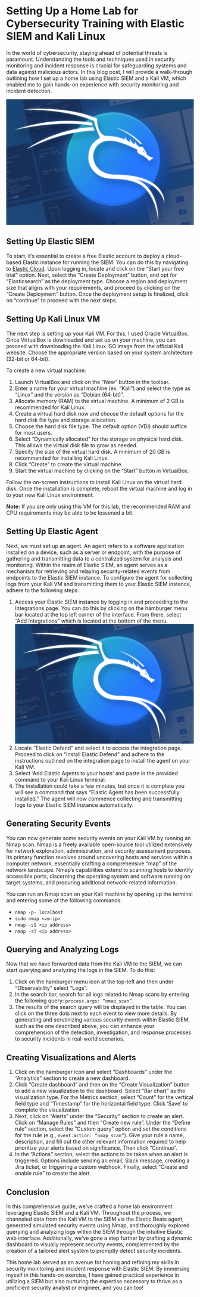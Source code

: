 # Setting Up a Home Lab for Cybersecurity Training with Elastic SIEM and Kali Linux

In the world of cybersecurity, staying ahead of potential threats is paramount. Understanding the tools and techniques used in security monitoring and incident response is crucial for safeguarding systems and data against malicious actors. In this blog post, I will provide a walk-through outlining how I set up a home lab using Elastic SIEM and a Kali VM, which enabled me to gain hands-on experience with security monitoring and incident detection.

![Kali Linux Logo](./kali-logo.png)

## Setting Up Elastic SIEM

To start, it’s essential to create a free Elastic account to deploy a cloud-based Elastic instance for running the SIEM. You can do this by navigating to [Elastic Cloud](https://cloud.elastic.co/registration). Upon logging in, locate and click on the “Start your free trial” option. Next, select the “Create Deployment” button, and opt for “Elasticsearch” as the deployment type. Choose a region and deployment size that aligns with your requirements, and proceed by clicking on the “Create Deployment” button. Once the deployment setup is finalized, click on “continue” to proceed with the next steps.

## Setting Up Kali Linux VM

The next step is setting up your Kali VM. For this, I used Oracle VirtualBox. Once VirtualBox is downloaded and set up on your machine, you can proceed with downloading the Kali Linux ISO image from the official Kali website. Choose the appropriate version based on your system architecture (32-bit or 64-bit).

To create a new virtual machine:

1. Launch VirtualBox and click on the “New” button in the toolbar.
2. Enter a name for your virtual machine (ex. “Kali”) and select the type as “Linux” and the version as “Debian (64-bit)”.
3. Allocate memory (RAM) to the virtual machine. A minimum of 2 GB is recommended for Kali Linux.
4. Create a virtual hard disk now and choose the default options for the hard disk file type and storage allocation.
5. Choose the hard disk file type. The default option (VDI) should suffice for most users.
6. Select “Dynamically allocated” for the storage on physical hard disk. This allows the virtual disk file to grow as needed.
7. Specify the size of the virtual hard disk. A minimum of 20 GB is recommended for installing Kali Linux.
8. Click “Create” to create the virtual machine.
9. Start the virtual machine by clicking on the “Start” button in VirtualBox.

Follow the on-screen instructions to install Kali Linux on the virtual hard disk. Once the installation is complete, reboot the virtual machine and log in to your new Kali Linux environment.

**Note:** If you are only using this VM for this lab, the recommended RAM and CPU requirements may be able to be lessened a bit.

## Setting Up Elastic Agent

Next, we must set up an agent. An agent refers to a software application installed on a device, such as a server or endpoint, with the purpose of gathering and transmitting data to a centralized system for analysis and monitoring. Within the realm of Elastic SIEM, an agent serves as a mechanism for retrieving and relaying security-related events from endpoints to the Elastic SIEM instance. To configure the agent for collecting logs from your Kali VM and transmitting them to your Elastic SIEM instance, adhere to the following steps:

1. Access your Elastic SIEM instance by logging in and proceeding to the Integrations page. You can do this by clicking on the hamburger menu bar located at the top left corner of the interface. From there, select “Add Integrations” which is located at the bottom of the menu.
![Kali Linux Logo](./kali-logo.png)
2. Locate “Elastic Defend” and select it to access the integration page. Proceed to click on “Install Elastic Defend” and adhere to the instructions outlined on the integration page to install the agent on your Kali VM.
3. Select ‘Add Elastic Agents to your hosts’ and paste in the provided command to your Kali Linux terminal.
4. The installation could take a few minutes, but once it is complete you will see a command that says “Elastic Agent has been successfully installed.” The agent will now commence collecting and transmitting logs to your Elastic SIEM instance automatically.

## Generating Security Events

You can now generate some security events on your Kali VM by running an Nmap scan. Nmap is a freely available open-source tool utilized extensively for network exploration, administration, and security assessment purposes. Its primary function revolves around uncovering hosts and services within a computer network, essentially crafting a comprehensive “map” of the network landscape. Nmap’s capabilities extend to scanning hosts to identify accessible ports, discerning the operating system and software running on target systems, and procuring additional network-related information.

You can run an Nmap scan on your Kali machine by opening up the terminal and entering some of the following commands: 

- `nmap -p- localhost`
- `sudo nmap <vm-ip>`
- `nmap -sS <ip address>`
- `nmap -sT <ip address>`

## Querying and Analyzing Logs

Now that we have forwarded data from the Kali VM to the SIEM, we can start querying and analyzing the logs in the SIEM. To do this:

1. Click on the hamburger menu icon at the top-left and then under “Observability” select “Logs”.
2. In the search bar, search for all logs related to Nmap scans by entering the following query: `process.args: “nmap_scan”`.
3. The results of the search query will be displayed in the table. You can click on the three dots next to each event to view more details. By generating and scrutinizing various security events within Elastic SIEM, such as the one described above, you can enhance your comprehension of the detection, investigation, and response processes to security incidents in real-world scenarios.

## Creating Visualizations and Alerts

1. Click on the hamburger icon and select “Dashboards” under the “Analytics” section to create a new dashboard.
2. Click “Create dashboard” and then on the “Create Visualization” button to add a new visualization to the dashboard. Select “Bar chart” as the visualization type. For the Metrics section, select “Count” for the vertical field type and “Timestamp” for the horizontal field type. Click ‘Save’ to complete the visualization.
3. Next, click on “Alerts” under the “Security” section to create an alert. Click on “Manage Rules” and then “Create new rule”. Under the “Define rule” section, select the “Custom query” option and set the conditions for the rule (e.g., `event.action: “nmap_scan”`). Give your rule a name, description, and fill out the other relevant information required to help prioritize your alerts based on significance. Then click “Continue”.
4. In the “Actions” section, select the actions to be taken when an alert is triggered. Options include sending an email, Slack message, creating a Jira ticket, or triggering a custom webhook. Finally, select “Create and enable rule” to create the alert.

## Conclusion

In this comprehensive guide, we’ve crafted a home lab environment leveraging Elastic SIEM and a Kali VM. Throughout the process, we channeled data from the Kali VM to the SIEM via the Elastic Beats agent, generated simulated security events using Nmap, and thoroughly explored querying and analyzing logs within the SIEM through the intuitive Elastic web interface. Additionally, we’ve gone a step further by crafting a dynamic dashboard to visually represent security events, complemented by the creation of a tailored alert system to promptly detect security incidents.

This home lab served as an avenue for honing and refining my skills in security monitoring and incident response with Elastic SIEM. By immersing myself in this hands-on exercise, I have gained practical experience in utilizing a SIEM but also nurturing the expertise necessary to thrive as a proficient security analyst or engineer, and you can too!
